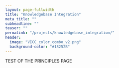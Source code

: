 ```yaml
---
layout: page-fullwidth
title: "Knowledgebase Integration"
meta_title: ""
subheadline: ""
teaser: ""
permalink: "/projects/knowledgebase_integration/"
header:
  image: "VICC_color_combo_v2.png"
  background-color: "#18252B"
---
```



TEST OF THE PRINCIPLES PAGE
